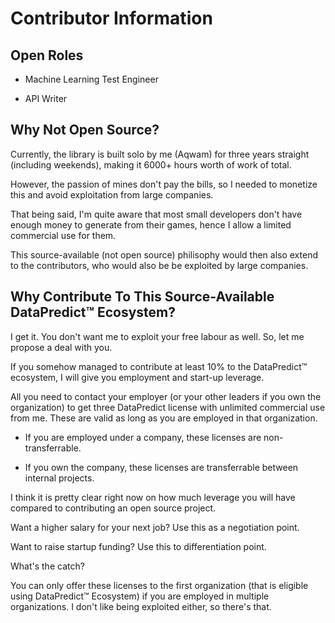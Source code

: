 # Contributor Information

## Open Roles

* Machine Learning Test Engineer

* API Writer

## Why Not Open Source?

Currently, the library is built solo by me (Aqwam) for three years straight (including weekends), making it 6000+ hours worth of work of total.

However, the passion of mines don't pay the bills, so I needed to monetize this and avoid exploitation from large companies.

That being said, I'm quite aware that most small developers don't have enough money to generate from their games, hence I allow a limited commercial use for them.

This source-available (not open source) philisophy would then also extend to the contributors, who would also be be exploited by large companies.

## Why Contribute To This Source-Available DataPredict™ Ecosystem?

I get it. You don't want me to exploit your free labour as well. So, let me propose a deal with you.

If you somehow managed to contribute at least 10% to the DataPredict™ ecosystem, I will give you employment and start-up leverage.

All you need to contact your employer (or your other leaders if you own the organization) to get three DataPredict license with unlimited commercial use from me. These are valid as long as you are employed in that organization.

* If you are employed under a company, these licenses are non-transferrable.

* If you own the company, these licenses are transferrable between internal projects.

I think it is pretty clear right now on how much leverage you will have compared to contributing an open source project.

Want a higher salary for your next job? Use this as a negotiation point.

Want to raise startup funding? Use this to differentiation point.

What's the catch?

You can only offer these licenses to the first organization (that is eligible using DataPredict™ Ecosystem) if you are employed in multiple organizations. I don't like being exploited either, so there's that.
